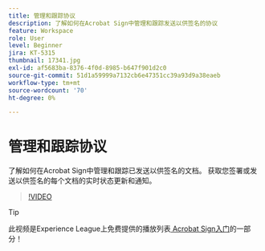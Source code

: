 ```yaml
---
title: 管理和跟踪协议
description: 了解如何在Acrobat Sign中管理和跟踪发送以供签名的协议
feature: Workspace
role: User
level: Beginner
jira: KT-5315
thumbnail: 17341.jpg
exl-id: af5683ba-8376-4f0d-8985-b647f901d2c0
source-git-commit: 51d1a59999a7132cb6e47351cc39a93d9a38eaeb
workflow-type: tm+mt
source-wordcount: '70'
ht-degree: 0%

---
```


# 管理和跟踪协议

了解如何在Acrobat Sign中管理和跟踪已发送以供签名的文档。 获取您签署或发送以供签名的每个文档的实时状态更新和通知。

>[!VIDEO](https://video.tv.adobe.com/v/338695?quality=12&learn=on&hidetitle=true)

>[!TIP]
>
>此视频是Experience League上免费提供的播放列表[ Acrobat Sign入门](https://experienceleague.adobe.com/zh-hans/playlists/acrobat-sign-get-started-business-users)的一部分！
